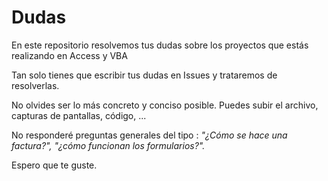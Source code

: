 # Dudas
En este repositorio resolvemos tus dudas sobre los proyectos que estás realizando en Access y VBA

Tan solo tienes que escribir tus dudas en Issues y trataremos de resolverlas.

No olvides ser lo más concreto y conciso posible. Puedes subir el archivo, capturas de pantallas, código, ...

No responderé preguntas generales del tipo : *"¿Cómo se hace una factura?", "¿cómo funcionan los formularios?".*

Espero que te guste.
